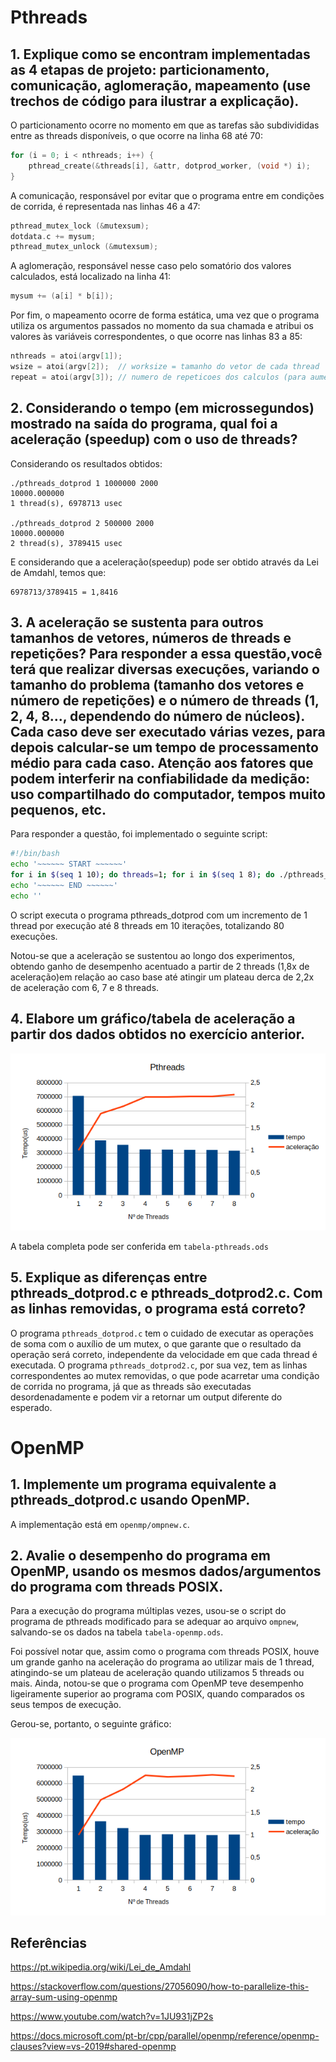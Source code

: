 # Pthreads
## 1. Explique como se encontram implementadas as 4 etapas de projeto: particionamento, comunicação, aglomeração, mapeamento (use trechos de código para ilustrar a explicação).
O particionamento ocorre no momento em que as tarefas são subdivididas entre as threads disponíveis, o que ocorre na linha 68 até 70:
```c
for (i = 0; i < nthreads; i++) {
    pthread_create(&threads[i], &attr, dotprod_worker, (void *) i);
}
```

A comunicação, responsável por evitar que o programa entre em condições de corrida, é representada nas linhas 46 a 47:
```c
pthread_mutex_lock (&mutexsum);
dotdata.c += mysum;
pthread_mutex_unlock (&mutexsum);
```

A aglomeração, responsável nesse caso pelo somatório dos valores calculados, está localizado na linha 41:
```c
mysum += (a[i] * b[i]);
```

Por fim, o mapeamento ocorre de forma estática, uma vez que o programa utiliza os argumentos passados no momento da sua chamada e atribui os valores às variáveis correspondentes, o que ocorre nas linhas 83 a 85:
```c
nthreads = atoi(argv[1]); 
wsize = atoi(argv[2]);  // worksize = tamanho do vetor de cada thread
repeat = atoi(argv[3]); // numero de repeticoes dos calculos (para aumentar carga)
```

## 2. Considerando o tempo (em microssegundos) mostrado na saída do programa, qual foi a aceleração (speedup) com o uso de threads?

Considerando os resultados obtidos:

```
./pthreads_dotprod 1 1000000 2000 
10000.000000
1 thread(s), 6978713 usec

./pthreads_dotprod 2 500000 2000  
10000.000000
2 thread(s), 3789415 usec
```
E considerando que a aceleração(speedup) pode ser obtido através da Lei de Amdahl, temos que:
```
6978713/3789415 = 1,8416
```

## 3. A aceleração se sustenta para outros tamanhos de vetores, números de threads e repetições? Para responder a essa questão,você terá que realizar diversas execuções, variando o tamanho do problema (tamanho dos vetores e número de repetições) e o número de threads (1, 2, 4, 8..., dependendo do número de núcleos). Cada caso deve ser executado várias vezes, para depois calcular-se um tempo de processamento médio para cada caso. Atenção aos fatores que podem interferir na confiabilidade da medição: uso compartilhado do computador, tempos muito pequenos, etc.

Para responder a questão, foi implementado o seguinte script:
```bash
#!/bin/bash
echo '~~~~~~ START ~~~~~~'
for i in $(seq 1 10); do threads=1; for i in $(seq 1 8); do ./pthreads_dotprod $threads $((1000000/$threads)) 2000 | grep 'thread'; echo ''; threads=$(($threads+1)); done; done
echo '~~~~~~ END ~~~~~~'
echo ''
```
O script executa o programa pthreads_dotprod com um incremento de 1 thread por execução até 8 threads em 10 iterações, totalizando 80 execuções.

Notou-se que a aceleração se sustentou ao longo dos experimentos, obtendo ganho de desempenho acentuado a partir de 2 threads (1,8x de aceleração)em relação ao caso base até atingir um plateau derca de 2,2x de aceleração com 6, 7 e 8 threads.
## 4. Elabore um gráfico/tabela de aceleração a partir dos dados obtidos no exercício anterior.

![](pthreads_dotprod/grafico.png)

A tabela completa pode ser conferida em ```tabela-pthreads.ods```

## 5. Explique as diferenças entre pthreads_dotprod.c e pthreads_dotprod2.c. Com as linhas removidas, o programa está correto?

O programa ```pthreads_dotprod.c``` tem o cuidado de executar as operações de soma com o auxílio de um mutex, o que garante que o resultado da operação será correto, independente da velocidade em que cada thread é executada. O programa ```pthreads_dotprod2.c```, por sua vez, tem as linhas correspondentes ao mutex removidas, o que pode acarretar uma condição de corrida no programa, já que as threads são executadas desordenadamente e podem vir a retornar um output diferente do esperado.
# OpenMP
## 1. Implemente um programa equivalente a pthreads_dotprod.c usando OpenMP.
A implementação está em ```openmp/ompnew.c```.

## 2. Avalie o desempenho do programa em OpenMP, usando os mesmos dados/argumentos do programa com threads POSIX.
Para a execução do programa múltiplas vezes, usou-se o script do programa de pthreads modificado para se adequar ao arquivo ```ompnew```, salvando-se os dados na tabela ```tabela-openmp.ods```.

Foi possível notar que, assim como o programa com threads POSIX, houve um grande ganho na aceleração do programa ao utilizar mais de 1 thread, atingindo-se um plateau de aceleração quando utilizamos 5 threads ou mais. Ainda, notou-se que o programa com OpenMP teve desempenho ligeiramente superior ao programa com POSIX, quando comparados os seus tempos de execução.

Gerou-se, portanto, o seguinte gráfico:

![](openmp/grafico-openmp.png)

## Referências

https://pt.wikipedia.org/wiki/Lei_de_Amdahl

https://stackoverflow.com/questions/27056090/how-to-parallelize-this-array-sum-using-openmp

https://www.youtube.com/watch?v=1JU931jZP2s

https://docs.microsoft.com/pt-br/cpp/parallel/openmp/reference/openmp-clauses?view=vs-2019#shared-openmp
